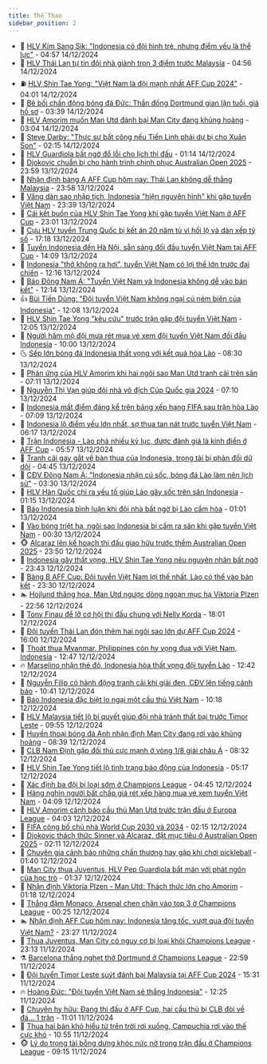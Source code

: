 ```yaml
---
title: Thể Thao
sidebar_position: 2
---
```


<!-- dantri-the-thao:START -->
- 🎡 [HLV Kim Sang Sik: &quot;Indonesia có đội hình trẻ, nhưng điểm yếu là thể lực&quot;](https://dantri.com.vn/the-thao/hlv-kim-sang-sik-indonesia-co-doi-hinh-tre-nhung-diem-yeu-la-the-luc-20241214115710955.htm) - 04:57 14/12/2024
- 💯 [HLV Thái Lan tự tin đội nhà giành trọn 3 điểm trước Malaysia](https://dantri.com.vn/the-thao/hlv-thai-lan-tu-tin-doi-nha-gianh-tron-3-diem-truoc-malaysia-20241214120906140.htm) - 04:56 14/12/2024
- ⛽️ [HLV Shin Tae Yong: &quot;Việt Nam là đội mạnh nhất AFF Cup 2024&quot;](https://dantri.com.vn/the-thao/hlv-shin-tae-yong-viet-nam-la-doi-manh-nhat-aff-cup-2024-20241214110141429.htm) - 04:01 14/12/2024
- 💃 [Bê bối chấn động bóng đá Đức: Thần đồng Dortmund gian lận tuổi, giả hồ sơ](https://dantri.com.vn/the-thao/be-boi-chan-dong-bong-da-duc-than-dong-dortmund-gian-lan-tuoi-gia-ho-so-20241214103823426.htm) - 03:39 14/12/2024
- 🌈 [HLV Amorim muốn Man Utd đánh bại Man City đang khủng hoảng](https://dantri.com.vn/the-thao/hlv-amorim-muon-man-utd-danh-bai-man-city-dang-khung-hoang-20241214091218059.htm) - 03:04 14/12/2024
- 🦅 [Steve Darby: &quot;Thực sự bất công nếu Tiến Linh phải dự bị cho Xuân Son&quot;](https://dantri.com.vn/the-thao/steve-darby-thuc-su-bat-cong-neu-tien-linh-phai-du-bi-cho-xuan-son-20241212193332629.htm) - 02:15 14/12/2024
- 🌝 [HLV Guardiola bất ngờ đổ lỗi cho lịch thi đấu](https://dantri.com.vn/the-thao/hlv-guardiola-bat-ngo-do-loi-cho-lich-thi-dau-20241214081321012.htm) - 01:14 14/12/2024
- 🚀 [Djokovic chuẩn bị cho hành trình chinh phục Australian Open 2025](https://dantri.com.vn/the-thao/djokovic-chuan-bi-cho-hanh-trinh-chinh-phuc-australian-open-2025-20241214065320382.htm) - 23:59 13/12/2024
- 🎉 [Nhận định bảng A AFF Cup hôm nay: Thái Lan không dễ thắng Malaysia](https://dantri.com.vn/the-thao/nhan-dinh-bang-a-aff-cup-hom-nay-thai-lan-khong-de-thang-malaysia-20241213234509531.htm) - 23:58 13/12/2024
- 📝 [Vắng dàn sao nhập tịch, Indonesia &quot;hiện nguyên hình&quot; khi gặp tuyển Việt Nam](https://dantri.com.vn/the-thao/vang-dan-sao-nhap-tich-indonesia-hien-nguyen-hinh-khi-gap-tuyen-viet-nam-20241214013435991.htm) - 23:39 13/12/2024
- 🦄 [Cái kết buồn của HLV Shin Tae Yong khi gặp tuyển Việt Nam ở AFF Cup](https://dantri.com.vn/the-thao/cai-ket-buon-cua-hlv-shin-tae-yong-khi-gap-tuyen-viet-nam-o-aff-cup-20241214002152734.htm) - 23:01 13/12/2024
- 🎉 [Cựu HLV tuyển Trung Quốc bị kết án 20 năm tù vì hối lộ và dàn xếp tỷ số](https://dantri.com.vn/the-thao/cuu-hlv-tuyen-trung-quoc-bi-ket-an-20-nam-tu-vi-hoi-lo-va-dan-xep-ty-so-20241213234624392.htm) - 17:18 13/12/2024
- 💼 [Tuyển Indonesia đến Hà Nội, sẵn sàng đối đầu tuyển Việt Nam tại AFF Cup](https://dantri.com.vn/the-thao/tuyen-indonesia-den-ha-noi-san-sang-doi-dau-tuyen-viet-nam-tai-aff-cup-20241213205728616.htm) - 14:09 13/12/2024
- 🤡 [Indonesia &quot;thở không ra hơi&quot;, tuyển Việt Nam có lợi thế lớn trước đại chiến](https://dantri.com.vn/the-thao/indonesia-tho-khong-ra-hoi-tuyen-viet-nam-co-loi-the-lon-truoc-dai-chien-20241213191636934.htm) - 12:16 13/12/2024
- 🦆 [Báo Đông Nam Á: &quot;Tuyển Việt Nam và Indonesia không dễ vào bán kết&quot;](https://dantri.com.vn/the-thao/bao-dong-nam-a-tuyen-viet-nam-va-indonesia-khong-de-vao-ban-ket-20241213174209371.htm) - 12:14 13/12/2024
- 👍 [Bùi Tiến Dũng: &quot;Đội tuyển Việt Nam không ngại cú ném biên của Indonesia&quot;](https://dantri.com.vn/the-thao/bui-tien-dung-doi-tuyen-viet-nam-khong-ngai-cu-nem-bien-cua-indonesia-20241213190713873.htm) - 12:08 13/12/2024
- 💼 [HLV Shin Tae Yong &quot;kêu cứu&quot; trước trận gặp đội tuyển Việt Nam](https://dantri.com.vn/the-thao/hlv-shin-tae-yong-keu-cuu-truoc-tran-gap-doi-tuyen-viet-nam-20241213152335314.htm) - 12:05 13/12/2024
- 🦒 [Người hâm mộ đội mưa rét mua vé xem đội tuyển Việt Nam đối đầu Indonesia](https://dantri.com.vn/the-thao/nguoi-ham-mo-doi-mua-ret-mua-ve-xem-doi-tuyen-viet-nam-doi-dau-indonesia-20241213170213141.htm) - 10:00 13/12/2024
- 🌜 [Sếp lớn bóng đá Indonesia thất vọng với kết quả hòa Lào](https://dantri.com.vn/the-thao/sep-lon-bong-da-indonesia-that-vong-voi-ket-qua-hoa-lao-20241213145209728.htm) - 08:30 13/12/2024
- 🦆 [Phản ứng của HLV Amorim khi hai ngôi sao Man Utd tranh cãi trên sân](https://dantri.com.vn/the-thao/phan-ung-cua-hlv-amorim-khi-hai-ngoi-sao-man-utd-tranh-cai-tren-san-20241213094416474.htm) - 07:11 13/12/2024
- 💪 [Nguyễn Thị Vạn giúp đội nhà vô địch Cúp Quốc gia 2024](https://dantri.com.vn/the-thao/nguyen-thi-van-giup-doi-nha-vo-dich-cup-quoc-gia-2024-20241213193234293.htm) - 07:10 13/12/2024
- 🧠 [Indonesia mất điểm đáng kể trên bảng xếp hạng FIFA sau trận hòa Lào](https://dantri.com.vn/the-thao/indonesia-mat-diem-dang-ke-tren-bang-xep-hang-fifa-sau-tran-hoa-lao-20241213115753990.htm) - 07:09 13/12/2024
- 🦄 [Indonesia lộ điểm yếu lớn nhất, sợ thua tan nát trước tuyển Việt Nam](https://dantri.com.vn/the-thao/indonesia-lo-diem-yeu-lon-nhat-so-thua-tan-nat-truoc-tuyen-viet-nam-20241213131740917.htm) - 06:17 13/12/2024
- 🥸 [Trận Indonesia - Lào phá nhiều kỷ lục, được đánh giá là kinh điển ở AFF Cup](https://dantri.com.vn/the-thao/tran-indonesia-lao-pha-nhieu-ky-luc-duoc-danh-gia-la-kinh-dien-o-aff-cup-20241213125724849.htm) - 05:57 13/12/2024
- 🤠 [Tranh cãi gay gắt về bàn thua của Indonesia, trọng tài bị phản đối dữ dội](https://dantri.com.vn/the-thao/tranh-cai-gay-gat-ve-ban-thua-cua-indonesia-trong-tai-bi-phan-doi-du-doi-20241213114604683.htm) - 04:45 13/12/2024
- 👺 [CĐV Đông Nam Á: &quot;Indonesia nhận cú sốc, bóng đá Lào làm nên lịch sử&quot;](https://dantri.com.vn/the-thao/cdv-dong-nam-a-indonesia-nhan-cu-soc-bong-da-lao-lam-nen-lich-su-20241212233949443.htm) - 03:30 13/12/2024
- 📝 [HLV Hàn Quốc chỉ ra yếu tố giúp Lào gây sốc trên sân Indonesia](https://dantri.com.vn/the-thao/hlv-han-quoc-chi-ra-yeu-to-giup-lao-gay-soc-tren-san-indonesia-20241213074143901.htm) - 01:15 13/12/2024
- 🦆 [Báo Indonesia bình luận khi đội nhà bất ngờ bị Lào cầm hòa](https://dantri.com.vn/the-thao/bao-indonesia-binh-luan-khi-doi-nha-bat-ngo-bi-lao-cam-hoa-20241213000516679.htm) - 01:01 13/12/2024
- 🥳 [Vào bóng triệt hạ, ngôi sao Indonesia bị cấm ra sân khi gặp tuyển Việt Nam](https://dantri.com.vn/the-thao/vao-bong-triet-ha-ngoi-sao-indonesia-bi-cam-ra-san-khi-gap-tuyen-viet-nam-20241212231741173.htm) - 00:30 13/12/2024
- 🐵 [Alcaraz lên kế hoạch thi đấu giao hữu trước thềm Australian Open 2025](https://dantri.com.vn/the-thao/alcaraz-len-ke-hoach-thi-dau-giao-huu-truoc-them-australian-open-2025-20241213064857552.htm) - 23:50 12/12/2024
- 🤩 [Indonesia gây thất vọng, HLV Shin Tae Yong nêu nguyên nhân bất ngờ](https://dantri.com.vn/the-thao/indonesia-gay-that-vong-hlv-shin-tae-yong-neu-nguyen-nhan-bat-ngo-20241213064239603.htm) - 23:43 12/12/2024
- 🤠 [Bảng B AFF Cup: Đội tuyển Việt Nam lợi thế nhất, Lào có thể vào bán kết](https://dantri.com.vn/the-thao/bang-b-aff-cup-doi-tuyen-viet-nam-loi-the-nhat-lao-co-the-vao-ban-ket-20241213000007770.htm) - 23:30 12/12/2024
- 🏊 [Hojlund thăng hoa, Man Utd ngược dòng ngoạn mục hạ Viktoria Plzen](https://dantri.com.vn/the-thao/hojlund-thang-hoa-man-utd-nguoc-dong-ngoan-muc-ha-viktoria-plzen-20241213055639486.htm) - 22:56 12/12/2024
- 🗽 [Tony Finau để lỡ cơ hội thi đấu chung với Nelly Korda](https://dantri.com.vn/the-thao/tony-finau-de-lo-co-hoi-thi-dau-chung-voi-nelly-korda-20241212203553433.htm) - 18:01 12/12/2024
- 🚀 [Đội tuyển Thái Lan đón thêm hai ngôi sao lớn dự AFF Cup 2024](https://dantri.com.vn/the-thao/doi-tuyen-thai-lan-don-them-hai-ngoi-sao-lon-du-aff-cup-2024-20241212201132154.htm) - 16:00 12/12/2024
- 🎉 [Thoát thua Myanmar, Philippines còn hy vọng đua với Việt Nam, Indonesia](https://dantri.com.vn/the-thao/thoat-thua-myanmar-philippines-con-hy-vong-dua-voi-viet-nam-indonesia-20241212194703530.htm) - 12:47 12/12/2024
- 🔥 [Marselino nhận thẻ đỏ, Indonesia hòa thất vọng đội tuyển Lào](https://dantri.com.vn/the-thao/marselino-nhan-the-do-indonesia-hoa-that-vong-doi-tuyen-lao-20241212194132063.htm) - 12:42 12/12/2024
- 🎉 [Nguyễn Filip có hành động tranh cãi khi giải đen, CĐV lên tiếng cảnh báo](https://dantri.com.vn/the-thao/nguyen-filip-co-hanh-dong-tranh-cai-khi-giai-den-cdv-len-tieng-canh-bao-20241212174136563.htm) - 10:41 12/12/2024
- 🎡 [Báo Indonesia đặc biệt lo ngại một cầu thủ Việt Nam](https://dantri.com.vn/the-thao/bao-indonesia-dac-biet-lo-ngai-mot-cau-thu-viet-nam-20241212165235897.htm) - 10:18 12/12/2024
- 🐻 [HLV Malaysia tiết lộ bí quyết giúp đội nhà tránh thất bại trước Timor Leste](https://dantri.com.vn/the-thao/hlv-malaysia-tiet-lo-bi-quyet-giup-doi-nha-tranh-that-bai-truoc-timor-leste-20241212131257751.htm) - 09:55 12/12/2024
- 🌊 [Huyền thoại bóng đá Anh nhận định Man City đang rơi vào khủng hoảng](https://dantri.com.vn/the-thao/huyen-thoai-bong-da-anh-nhan-dinh-man-city-dang-roi-vao-khung-hoang-20241212125437159.htm) - 08:39 12/12/2024
- 💃 [CLB Nam Định gặp đối thủ cực mạnh ở vòng 1/8 giải châu Á](https://dantri.com.vn/the-thao/clb-nam-dinh-gap-doi-thu-cuc-manh-o-vong-18-giai-chau-a-20241212153056831.htm) - 08:32 12/12/2024
- 🤔 [HLV Shin Tae Yong tiết lộ tình trạng báo động của Indonesia](https://dantri.com.vn/the-thao/hlv-shin-tae-yong-tiet-lo-tinh-trang-bao-dong-cua-indonesia-20241212121727517.htm) - 05:17 12/12/2024
- 🤭 [Xác định ba đội bị loại sớm ở Champions League](https://dantri.com.vn/the-thao/xac-dinh-ba-doi-bi-loai-som-o-champions-league-20241212114525747.htm) - 04:45 12/12/2024
- 👹 [Hàng nghìn người bất chấp giá rét xếp hàng mua vé xem tuyển Việt Nam](https://dantri.com.vn/the-thao/hang-nghin-nguoi-bat-chap-gia-ret-xep-hang-mua-ve-xem-tuyen-viet-nam-20241212110935566.htm) - 04:09 12/12/2024
- 🗽 [HLV Amorim cảnh báo cầu thủ Man Utd trước trận đấu ở Europa League](https://dantri.com.vn/the-thao/hlv-amorim-canh-bao-cau-thu-man-utd-truoc-tran-dau-o-europa-league-20241212105258627.htm) - 04:03 12/12/2024
- 🥳 [FIFA công bố chủ nhà World Cup 2030 và 2034](https://dantri.com.vn/the-thao/fifa-cong-bo-chu-nha-world-cup-2030-va-2034-20241212081334926.htm) - 02:15 12/12/2024
- 💃 [Djokovic thách thức Sinner và Alcaraz, đặt mục tiêu ở Australian Open 2025](https://dantri.com.vn/the-thao/djokovic-thach-thuc-sinner-va-alcaraz-dat-muc-tieu-o-australian-open-2025-20241212091046542.htm) - 02:11 12/12/2024
- 🧰 [Chuyên gia cảnh báo những chấn thương hay gặp khi chơi pickleball](https://dantri.com.vn/the-thao/chuyen-gia-canh-bao-nhung-chan-thuong-hay-gap-khi-choi-pickleball-20241211233711820.htm) - 01:40 12/12/2024
- 💪 [Man City thua Juventus, HLV Pep Guardiola bất mãn với phát ngôn của học trò](https://dantri.com.vn/the-thao/man-city-thua-juventus-hlv-pep-guardiola-bat-man-voi-phat-ngon-cua-hoc-tro-20241212073033791.htm) - 01:37 12/12/2024
- 🚀 [Nhận định Viktoria Plzen - Man Utd: Thách thức lớn cho Amorim](https://dantri.com.vn/the-thao/nhan-dinh-viktoria-plzen-man-utd-thach-thuc-lon-cho-amorim-20241212071550948.htm) - 01:18 12/12/2024
- 🤠 [Thắng đậm Monaco, Arsenal chen chân vào top 3 ở Champions League](https://dantri.com.vn/the-thao/thang-dam-monaco-arsenal-chen-chan-vao-top-3-o-champions-league-20241212072423156.htm) - 00:25 12/12/2024
- 🏊 [Nhận định AFF Cup hôm nay: Indonesia tăng tốc, vượt qua đội tuyển Việt Nam?](https://dantri.com.vn/the-thao/nhan-dinh-aff-cup-hom-nay-indonesia-tang-toc-vuot-qua-doi-tuyen-viet-nam-20241211224802519.htm) - 23:27 11/12/2024
- 🦄 [Thua Juventus, Man City có nguy cơ bị loại khỏi Champions League](https://dantri.com.vn/the-thao/thua-juventus-man-city-co-nguy-co-bi-loai-khoi-champions-league-20241212061056357.htm) - 23:13 11/12/2024
- ⚗️ [Barcelona thắng nghẹt thở Dortmund ở Champions League](https://dantri.com.vn/the-thao/barcelona-thang-nghet-tho-dortmund-o-champions-league-20241212055936139.htm) - 22:59 11/12/2024
- 🥷 [Đội tuyển Timor Leste suýt đánh bại Malaysia tại AFF Cup 2024](https://dantri.com.vn/the-thao/doi-tuyen-timor-leste-suyt-danh-bai-malaysia-tai-aff-cup-2024-20241211222339134.htm) - 15:31 11/12/2024
- 🔥 [Hoàng Đức: &quot;Đội tuyển Việt Nam sẽ thắng Indonesia&quot;](https://dantri.com.vn/the-thao/hoang-duc-doi-tuyen-viet-nam-se-thang-indonesia-20241211192508598.htm) - 12:25 11/12/2024
- 🦅 [Chuyện hy hữu: Đang thi đấu ở AFF Cup, hai cầu thủ bị CLB đòi về đá… 1 trận](https://dantri.com.vn/the-thao/chuyen-hy-huu-dang-thi-dau-o-aff-cup-hai-cau-thu-bi-clb-doi-ve-da-1-tran-20241211175510029.htm) - 11:01 11/12/2024
- 🌝 [Thua hai bàn khó hiểu từ trên trời rơi xuống, Campuchia rơi vào thế cực khó](https://dantri.com.vn/the-thao/thua-hai-ban-kho-hieu-tu-tren-troi-roi-xuong-campuchia-roi-vao-the-cuc-kho-20241211174840390.htm) - 10:55 11/12/2024
- 🐵 [Lý do trọng tài bỗng dưng khóc nức nở trong trận đấu ở Champions League](https://dantri.com.vn/the-thao/ly-do-trong-tai-bong-dung-khoc-nuc-no-trong-tran-dau-o-champions-league-20241211161519937.htm) - 09:15 11/12/2024<!-- dantri-the-thao:END -->
